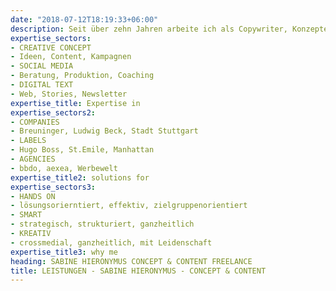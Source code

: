 ```yaml
---
date: "2018-07-12T18:19:33+06:00"
description: Seit über zehn Jahren arbeite ich als Copywriter, Konzepterin und Online Redakteurin in Agenturen und Unternehmen. Ich biete moderne Leistungen, inspiriert von den täglichen Herausforderungen der digitalen Welt. Digitale Produkte maximal wirksam. Dafür kombiniere ich tiefes Knowhow aus Daten, Content, Kanälen, Media, Kreation und Technik.
expertise_sectors:
- CREATIVE CONCEPT 
- Ideen, Content, Kampagnen
- SOCIAL MEDIA
- Beratung, Produktion, Coaching
- DIGITAL TEXT 
- Web, Stories, Newsletter
expertise_title: Expertise in
expertise_sectors2:
- COMPANIES 
- Breuninger, Ludwig Beck, Stadt Stuttgart
- LABELS 
- Hugo Boss, St.Emile, Manhattan
- AGENCIES
- bbdo, aexea, Werbewelt
expertise_title2: solutions for
expertise_sectors3:
- HANDS ON
- lösungsorierntiert, effektiv, zielgruppenorientiert
- SMART
- strategisch, strukturiert, ganzheitlich
- KREATIV
- crossmedial, ganzheitlich, mit Leidenschaft
expertise_title3: why me
heading: SABINE HIERONYMUS CONCEPT & CONTENT FREELANCE 
title: LEISTUNGEN - SABINE HIERONYMUS - CONCEPT & CONTENT
---
```

